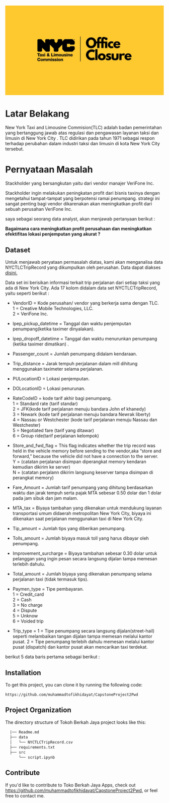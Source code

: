 ![Header](logo.jpg)

# Latar Belakang

New York Taxi and Limousine Commision(TLC) adalah badan pemerintahan yang bertanggung jawab atas regulasi dan pengawasan layanan taksi dan limusin di New York City . TLC didirikan pada tahun 1971 sebagai respon terhadap perubahan dalam industri taksi dan limusin di kota New York City tersebut.

# Pernyataan Masalah

Stackholder yang bersangkutan yaitu dari vendor manajer VeriFone Inc.

Stackholder ingin melakukan peningkatan profit dari bisnis taxinya dengan mengetahui tampat-tampat yang berpotensi ramai penumpang. strategi ini sangat penting bagi vendor dikarenakan akan meningkatkan profit dari sebuah perusahan VeriFone Inc.

saya sebagai seorang data analyst, akan menjawab pertanyaan berikut :

<b>Bagaimana cara meningkatkan profit perusahaan dan meningkatkan efektifitas lokasi penjemputan yang akurat ?</b>

## Dataset

Untuk menjawab peryataan permasalah diatas, kami akan menganalisa data NYCTLCTripRecord yang dikumpulkan oleh perusahan. Data dapat diakses <a href='https://drive.google.com/drive/folders/1NYHIL-RgVPW-HONz4pdzlcbIChF-c37N'>disini.</a>

Data set ini berisikan informasi terkait trip perjalanan dari setiap taksi yang ada di New York City. Ada 17 kolom didalam data set NYCTLCTripRecord, yaitu seperti berikut :

- VendorID = Kode perusahan/ vendor yang berkerja sama dengan TLC.\
   1 = Creative Mobile Technologies, LLC.  
   2 = VeriFone Inc.

- lpep_pickup_datetime = Tanggal dan waktu penjemputan penumpang(ketika taximer dinyalakan).

- lpep_dropoff_datetime = Tanggal dan waktu menurunkan penumpang (ketika taximer dimatikan) .

- Passenger_count = Jumlah penumpang didalam kendaraan.

- Trip_distance = Jarak tempuh perjalanan dalam mill dihitung menggunakan taximeter selama perjalanan.

- PULocationID = Lokasi penjemputan.

- DOLocationID = Lokasi penurunan.

- RateCodeID = kode tarif akhir bagi penumpang.\
   1 = Standard rate (tarif standar)\
   2 = JFK(kode tarif perjalanan menuju bandara John ef khanedy)\
   3 = Newark (kode tarif perjalanan menuju bandara Newrak liberty)\
   4 = Nassau or Westchester (kode tarif perjalanan menuju Nassau dan Westchester)\
   5 = Negotiated fare (tarif yang ditawar)\
   6 = Group ride(tarif perjalanan kelompok)

- Store_and_fwd_flag = This flag indicates whether the trip record was held in the vehicle memory before sending to the vendor,aka “store and forward,” because the vehicle did not have a connection to the server.\
   Y = (catatan perjalanan disimpan diperangkat memory kendaran kemudian dikirim ke server)\
   N = (catatan perjalann dikirim langsung keserver tampa disimpan di perangkat memory)

- Fare_Amount = Jumlah tarif penumpang yang dihitung berdasarkan waktu dan jarak tempuh serta pajak MTA sebesar 0.50 dolar dan 1 dolar pada jam sibuk dan jam malam.

- MTA_tax = Biyaya tambahan yang dikenakan untuk mendukung layanan transportasi umum didaerah metropolitan New York City, biyaya ini dikenakan saat perjalanan menggunakan taxi di New York City.

- Tip_amount = Jumlah tips yang diberikan penumpang.

- Tolls_amount = Jumlah biyaya masuk toll yang harus dibayar oleh penumpang.

- Improvement_surcharge = Biyaya tambahan sebesar 0.30 dolar untuk pelanggan yang ingin pesan secara langsung dijalan tampa memesan terlebih dahulu.

- Total_amount = Jumlah biyaya yang dikenakan penumpang selama perjalanan taxi (tidak termasuk tips).

- Paymen_type = Tipe pembayaran.\
   1 = Credit_card\
   2 = Cash\
   3 = No charge\
   4 = Dispute\
   5 = Unknow\
   6 = Voided trip
- Trip_type =
  1 = Tipe penumpang secara langsung dijalan(street-hail) seperti melambaikan tangan dijalan tampa memesan melalui kantor pusat.
  2 = Tipe penumpang terlebih dahulu memesan melalui kantor pusat (dispatch) dan kantor pusat akan mencarikan taxi terdekat.

berikut 5 data baris pertama sebagai berikut :

## Installation

To get this project, you can clone it by running the following code:

    https://github.com/muhammadtofikhidayat/CapstoneProject2Pwd

## Project Organization

The directory structure of Tokoh Berkah Jaya project looks like this:

      |── Readme.md
      ├── data
      │   └── NYCTLCTripRecord.csv
      ├── requirements.txt
      ├── src
          └── script.ipynb

## Contribute

If you'd like to contribute to Toko Berkah Jaya Apps, check out https://github.com/muhammadtofikhidayat/CapstoneProject2Pwd, or feel free to contact me.

